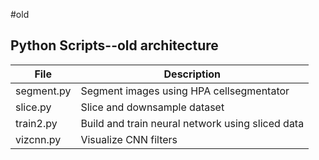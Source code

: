 #old

## Python Scripts--old architecture

|File|Description|
|---------------------|-------------------------------------------------------------------------------------------------|
|segment.py|Segment images using HPA cellsegmentator|
|slice.py|Slice and downsample dataset|
|train2.py|Build and train neural network using sliced data|
|vizcnn.py|Visualize CNN filters|
